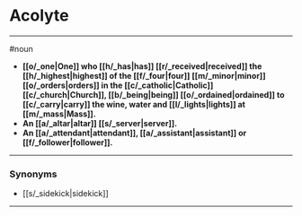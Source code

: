 # Acolyte
---
#noun
- **[[o/_one|One]] who [[h/_has|has]] [[r/_received|received]] the [[h/_highest|highest]] of the [[f/_four|four]] [[m/_minor|minor]] [[o/_orders|orders]] in the [[c/_catholic|Catholic]] [[c/_church|Church]], [[b/_being|being]] [[o/_ordained|ordained]] to [[c/_carry|carry]] the wine, water and [[l/_lights|lights]] at [[m/_mass|Mass]].**
- **An [[a/_altar|altar]] [[s/_server|server]].**
- **An [[a/_attendant|attendant]], [[a/_assistant|assistant]] or [[f/_follower|follower]].**
---
### Synonyms
- [[s/_sidekick|sidekick]]
---
